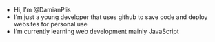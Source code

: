 - Hi, I’m @DamianPlis
- I’m just a young developer that uses github to save code and deploy websites for personal use 
- I’m currently learning web development mainly JavaScript

<!---
DamianPlis/DamianPlis is a ✨ special ✨ repository because its `README.md` (this file) appears on your GitHub profile.
You can click the Preview link to take a look at your changes.
--->
